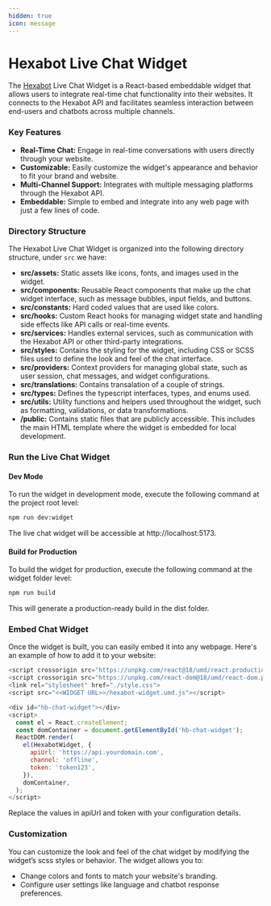```yaml
---
hidden: true
icon: message
---
```


# Hexabot Live Chat Widget

The [Hexabot](https://hexabot.ai/) Live Chat Widget is a React-based embeddable widget that allows users to integrate real-time chat functionality into their websites. It connects to the Hexabot API and facilitates seamless interaction between end-users and chatbots across multiple channels.

### Key Features

* **Real-Time Chat:** Engage in real-time conversations with users directly through your website.
* **Customizable:** Easily customize the widget's appearance and behavior to fit your brand and website.
* **Multi-Channel Support:** Integrates with multiple messaging platforms through the Hexabot API.
* **Embeddable:** Simple to embed and integrate into any web page with just a few lines of code.

### Directory Structure

The Hexabot Live Chat Widget is organized into the following directory structure, under `src` we have:

* **src/assets:** Static assets like icons, fonts, and images used in the widget.
* **src/components:** Reusable React components that make up the chat widget interface, such as message bubbles, input fields, and buttons.
* **src/constants:** Hard coded values that are used like colors.
* **src/hooks:** Custom React hooks for managing widget state and handling side effects like API calls or real-time events.
* **src/services:** Handles external services, such as communication with the Hexabot API or other third-party integrations.
* **src/styles:** Contains the styling for the widget, including CSS or SCSS files used to define the look and feel of the chat interface.
* **src/providers:** Context providers for managing global state, such as user session, chat messages, and widget configurations.
* **src/translations:** Contains transalation of a couple of strings.
* **src/types:** Defines the typescript interfaces, types, and enums used.
* **src/utils:** Utility functions and helpers used throughout the widget, such as formatting, validations, or data transformations.
* **/public:** Contains static files that are publicly accessible. This includes the main HTML template where the widget is embedded for local development.

### Run the Live Chat Widget

#### Dev Mode

To run the widget in development mode, execute the following command at the project root level:

```bash
npm run dev:widget
```

The live chat widget will be accessible at http://localhost:5173.

#### Build for Production

To build the widget for production, execute the following command at the widget folder level:

```bash
npm run build
```

This will generate a production-ready build in the dist folder.

### Embed Chat Widget

Once the widget is built, you can easily embed it into any webpage. Here's an example of how to add it to your website:

```js
<script crossorigin src="https://unpkg.com/react@18/umd/react.production.min.js"></script>
<script crossorigin src="https://unpkg.com/react-dom@18/umd/react-dom.production.min.js"></script>
<link rel="stylesheet" href="./style.css">
<script src="<<WIDGET URL>>/hexabot-widget.umd.js"></script>

<div id="hb-chat-widget"></div>
<script>
  const el = React.createElement;
  const domContainer = document.getElementById('hb-chat-widget');
  ReactDOM.render(
    el(HexabotWidget, {
      apiUrl: 'https://api.yourdomain.com',
      channel: 'offline',
      token: 'token123',
    }),
    domContainer,
  );
</script>
```

Replace the values in apiUrl and token with your configuration details.

### Customization

You can customize the look and feel of the chat widget by modifying the widget’s scss styles or behavior. The widget allows you to:

* Change colors and fonts to match your website's branding.
* Configure user settings like language and chatbot response preferences.
